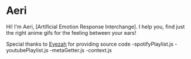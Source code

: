 # Aeri
Hi! I'm Aeri, [Artificial Emotion Response Interchange]. I help you, find just the right anime gifs for the feeling between your ears!

Special thanks to [Eyezah](https://eyezah.com) for providing source code 
 -spotifyPlaylist.js
 -youtubePlaylist.js
 -metaGetter.js 
 -context.js
